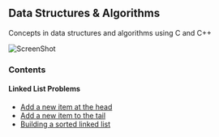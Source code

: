 ## Data Structures & Algorithms
Concepts in data structures and algorithms using C and C++

![ScreenShot](https://raw.github.com/parvezk/data_structures_and_algorithms/master/assets/pexels-photo-262488.jpeg)

### Contents

#### Linked List Problems

* [Add a new item at the head](linked-list/Linked-List/ll-add-to-head.cpp)
* [Add a new item to the tail](linked-list/Linked-List/ll-add-to-tail.cpp)
* [Building a sorted linked list](linkedlist/Linked-List/ll-add-to-tail.cpp)